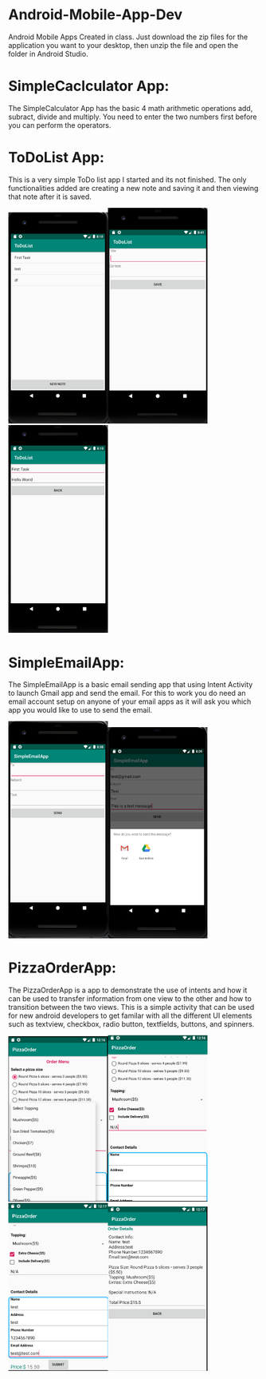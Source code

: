 # Android-Mobile-App-Dev
Android Mobile Apps Created in class.
Just download the zip files for the application you want to your desktop, then unzip the file and open the folder in Android Studio.

# SimpleCaclculator App:
The SimpleCalculator App has the basic 4 math arithmetic operations add, subract, divide and multiply. You need to enter the two numbers first before you can perform the operators.

# ToDoList App:
This is a very simple ToDo list app I started and its not finished. The only functionalities added are creating a new note and saving it and then viewing that note after it is saved.

<img src="Images/ToDoList1.PNG" width="200"><img src="Images/ToDoList3.PNG" width="200"><img src="Images/ToDoList2.PNG" width="200">


# SimpleEmailApp:
The SimpleEmailApp is a basic email sending app that using Intent Activity to launch Gmail app and send the email. For this to work you do need an email account setup on anyone of your email apps as it will ask you which app you would like to use to send the email.

<img src="Images/simpleEmail1.PNG" width="200"><img src="Images/simpleEmail2.PNG" width="200">

# PizzaOrderApp:
The PizzaOrderApp is a app to demonstrate the use of intents and how it can be used to transfer information from one view to the other and how to transition between the two views. This is a simple activity that can be used for new android developers to get familar with all the different UI elements such as textview, checkbox, radio button, textfields, buttons, and spinners. 

<img src="Images/PizzaOrder1.PNG" width="200"><img src="Images/PizzaOrder2.PNG" width="200"><img src="Images/PizzaOrder3.PNG" width="200"><img src="Images/PizzaOrder4.PNG" width="200">
